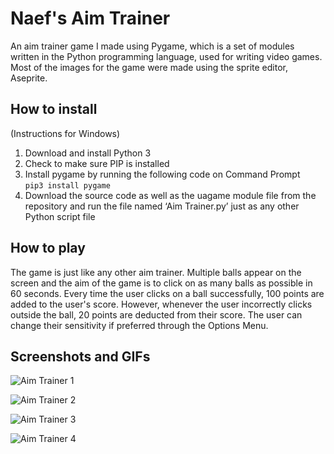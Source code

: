# Naef's Aim Trainer
An aim trainer game I made using Pygame, which is a set of modules written in the Python programming language, used for writing video games. Most of the images for the game were made using the sprite editor, Aseprite.

## How to install
(Instructions for Windows)
1.	Download and install Python 3
2.	Check to make sure PIP is installed
3.	Install pygame by running the following code on Command Prompt  
  `pip3 install pygame`
4.	Download the source code as well as the uagame module file from the repository and run the file named ‘Aim Trainer.py’ just as any other Python script  file

## How to play
The game is just like any other aim trainer. Multiple balls appear on the screen and the aim of the game is to click on as many balls as possible in 60 seconds. Every time the user clicks on a ball successfully, 100 points are added to the user's score. However, whenever the user incorrectly clicks outside the ball, 20 points are deducted from their score. The user can change their sensitivity if preferred through the Options Menu.

## Screenshots and GIFs

![Aim Trainer 1](https://user-images.githubusercontent.com/59618797/129113016-9c48cc21-9b06-4cb6-8bcc-478ce26d4c75.png)

![Aim Trainer 2](https://user-images.githubusercontent.com/59618797/129113023-2e3e03f6-b27f-49ab-8197-4d81baf25e43.png)

![Aim Trainer 3](https://user-images.githubusercontent.com/59618797/129113026-94f1a3bd-badf-4a14-aebc-3c5c4a822d4c.gif)

![Aim Trainer 4](https://user-images.githubusercontent.com/59618797/129113029-ee159a35-fd60-42b8-bdd3-b8cfbec89b7b.png)

